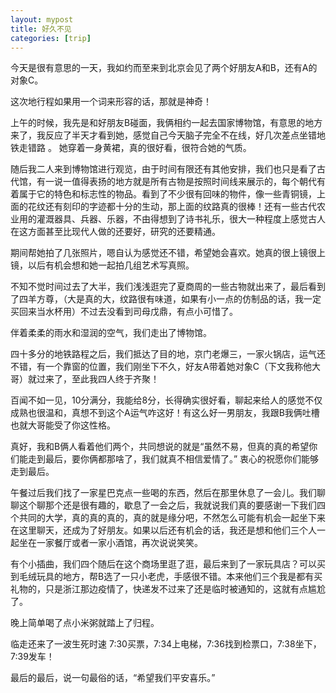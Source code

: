 ```yaml
---
layout: mypost
title: 好久不见
categories: [trip]
---
```

今天是很有意思的一天，我如约而至来到北京会见了两个好朋友A和B，还有A的对象C。

这次地行程如果用一个词来形容的话，那就是神奇！

上午的时候，我先是和好朋友B碰面，我俩相约一起去国家博物馆，有意思的地方来了，我反应了半天才看到她，感觉自己今天脑子完全不在线，好几次差点坐错地铁走错路 。 她穿着一身黄裙，真的很好看，很符合她的气质。

随后我二人来到博物馆进行观览，由于时间有限还有其他安排，我们也只是看了古代馆，有一说一值得表扬的地方就是所有古物是按照时间线来展示的，每个朝代有着属于它的特色和标志性的物品。看到了不少很有回味的物件，像一些青铜镜，上面的花纹还有刻印的字迹都十分的生动，那上面的纹路真的很棒！还有一些古代农业用的灌溉器具、兵器、乐器，不由得想到了诗书礼乐，很大一种程度上感觉古人在这方面甚至比现代人做的还要好，研究的还要精通。

期间帮她拍了几张照片，嗯自认为感觉还不错，希望她会喜欢。她真的很上镜很上镜，以后有机会想和她一起拍几组艺术写真照。

不知不觉时间过去了大半，我们浅浅逛完了夏商周的一些古物就出来了，最后看到了四羊方尊，（大是真的大，纹路很有味道，如果有小一点的仿制品的话，我一定买回来当水杯用）不过去没看到司母戊鼎，有点小可惜了。

伴着柔柔的雨水和湿润的空气，我们走出了博物馆。

四十多分的地铁路程之后，我们抵达了目的地，京门老爆三，一家火锅店，运气还不错，有一个靠窗的位置，我们刚坐下不久，好友A带着她对象C（下文我称他大哥）就过来了，至此我四人终于齐聚！

百闻不如一见，10分满分，我能给8分，长得确实很好看，聊起来给人的感觉不仅成熟也很温和，真想不到这个A运气咋这好！有这么好一男朋友，我跟B我俩吐槽也就大哥能受了你这性格。

真好，我和B俩人看着他们两个，共同想说的就是“虽然不易，但真的真的希望你们能走到最后，要你俩都那啥了，我们就真不相信爱情了。” 衷心的祝愿你们能够走到最后。

午餐过后我们找了一家星巴克点一些喝的东西，然后在那里休息了一会儿。我们聊聊这个聊那个还是很有趣的，歇息了一会之后，我就说我们真的要感谢一下我们四个共同的大学，真的真的真的，真的就是缘分吧，不然怎么可能有机会一起坐下来在这里聊天，还成为了好朋友。如果以后还有机会的话，我还是想和他们三个人一起坐在一家餐厅或者一家小酒馆，再次说说笑笑。

有个小插曲，我们四个随后在这个商场里逛了逛，最后来到了一家玩具店？可以买到毛绒玩具的地方，帮B选了一只小老虎，手感很不错。本来他们三个我是都有买礼物的，只是浙江那边疫情了，快递发不过来了还是临时被通知的，这就有点尴尬了。 

晚上简单喝了点小米粥就踏上了归程。

临走还来了一波生死时速 7:30买票，7:34上电梯，7:36找到检票口，7:38坐下，7:39发车！

最后的最后，说一句最俗的话，“希望我们平安喜乐。”


